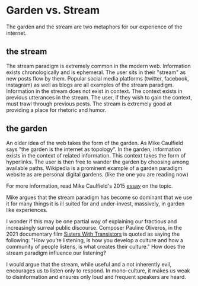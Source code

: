 # Garden vs. Stream
The garden and the stream are two metaphors for our experience of the internet. 

## the stream
The stream paradigm is extremely common in the modern web. Information exists chronologically and is ephemeral. The user sits in their "stream" as new posts flow by them. Popular social media platforms (twitter, facebook, instagram) as well as blogs are all examples of the stream paradigm. Information in the stream does not exist in context. The context exists in previous utterances in the stream. The user, if they wish to gain the context, must trawl through previous posts. The stream is extremely good at providing a place for rhetoric and humor. 

## the garden
An older idea of the web takes the form of the garden. As Mike Caulfield says "the garden is the internet as topology". In the garden, information exists in the context of related information. This context takes the form of hyperlinks. The user is then free to wander the garden by choosing among available paths. Wikipedia is a prominent example of a garden paradigm website as are personal digital gardens. (like the one you are reading now)

For more information, read Mike Caulfield's 2015 [essay](https://hapgood.us/2015/10/17/the-garden-and-the-stream-a-technopastoral/) on the topic.

Mike argues that the stream paradigm has become so dominant that we use it for many things it is ill suited for and under-invest, massively, in garden like experiences.

I wonder if this may be one partial way of explaining our fractious and increasingly surreal public discourse. Composer Pauline Oliveros, in the 2021 documentary film [Sisters With Transistors](https://sisterswithtransistors.com/) is quoted as saying the following: "How you’re listening, is how you develop a culture and how a community of people listens, is what creates their culture." How does the stream paradigm influence our listening?

I would argue that the stream, while useful and a not inherently evil, encourages us to listen only to respond. In mono-culture, it makes us weak to disinformation and ensures only loud and frequent speakers are heard.
